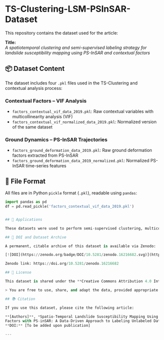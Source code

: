 # TS-Clustering-LSM-PSInSAR-Dataset

This repository contains the dataset used for the article:

**Title:**  
*A spatiotemporal clustering and semi-supervised labeling strategy for landslide susceptibility mapping using PS-InSAR and contextual factors*

## 📦 Dataset Content

The dataset includes four `.pkl` files used in the TS-Clustering and contextual analysis process:

### Contextual Factors – VIF Analysis
- `factors_contextual_vif_data_2019.pkl`: Raw contextual variables with multicollinearity analysis (VIF)
- `factors_contextual_vif_normalized_data_2019.pkl`: Normalized version of the same dataset

### Ground Dynamics – PS-InSAR Trajectories
- `factors_ground_deformation_data_2019.pkl`: Raw ground deformation factors extracted from PS-InSAR
- `factors_ground_deformation_data_2019_normalized.pkl`: Normalized PS-InSAR time-series features


## 🧪 File Format

All files are in Python `pickle` format (`.pkl`), readable using `pandas`:

```python
import pandas as pd
df = pd.read_pickle('factors_contextual_vif_data_2019.pkl')


## 🧪 Applications

These datasets were used to perform semi-supervised clustering, multicollinearity testing, and ground dynamics trajectory analysis for landslide susceptibility mapping.

## 🔗 DOI and Dataset Archive

A permanent, citable archive of this dataset is available via Zenodo:

[![DOI](https://zenodo.org/badge/DOI/10.5281/zenodo.16216682.svg)](https://doi.org/10.5281/zenodo.16216682)

Zenodo link: https://doi.org/10.5281/zenodo.16216682

## 📄 License

This dataset is shared under the **Creative Commons Attribution 4.0 International (CC BY 4.0)** license.

> You are free to use, share, and adapt the data, provided appropriate credit is given to the authors.

## 📚 Citation

If you use this dataset, please cite the following article:

**[Authors]**, *Spatio-Temporal Landslide Susceptibility Mapping Using TS-Clustering and Contextual
Factors with PS-inSAR: A Data-Driven Approach to Labeling Unlabeled Data*, Science of Remote Sensing, 2025.  
**DOI:** [To be added upon publication]

---

